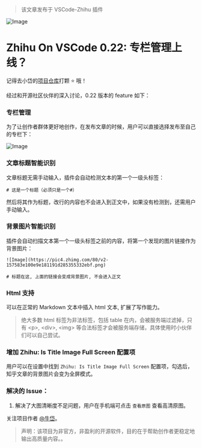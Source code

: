 >该文章发布于 VSCode-Zhihu 插件

![Image](https://pic4.zhimg.com/80/v2-4eca8edd31d2a69265d170ebdbb24db7.png)

# Zhihu On VSCode 0.22: 专栏管理上线？

记得去小岱的[项目仓库](https://github.com/niudai/VSCode-Zhihu)打颗 ⭐ 哦！

经过和开源社区伙伴的深入讨论，0.22 版本的 feature 如下：

### 专栏管理

为了让创作者群体更好地创作，在发布文章的时候，用户可以直接选择发布至自己的专栏下：

![Image](https://pic4.zhimg.com/80/v2-b2255b3ee32d23cedc37f0a8295fa1ff.png)


### 文章标题智能识别

文章标题无需手动输入，插件会自动检测文本的第一个一级头标签：

```
# 这是一个标题（必须只是一个#）
```

然后将其作为标题，改行的内容也不会进入到正文中，如果没有检测到，还需用户手动输入。

### 背景图片智能识别

插件会自动扫描文本第一个一级头标签之前的内容，将第一个发现的图片链接作为背景图片：

```
![Image](https://pic4.zhimg.com/80/v2-157583e100e9e181191d285355332ebf.png)

# 标题在这, 上面的链接会变成背景图片, 不会进入正文
```

### Html 支持

可以在正常的 Markdown 文本中插入 html 文本, 扩展了写作能力。

>绝大多数 html 标签为非法标签，包括 table 在内，会被服务端过滤掉，只有 \<p\>, \<div>, \<img> 等合法标签才会被服务端存储，具体使用时小伙伴们可以自己尝试。

### 增加 Zhihu: Is Title Image Full Screen 配置项

用户可以在设置中找到 `Zhihu: Is Title Image Full Screen` 配置项，勾选后，知乎文章的背景图片会变为全屏模式。

### 解决的 Issue：

1. 解决了大图清晰度不足问题，用户在手机端可点击 `查看原图` 查看高清原图。

关注项目作者 [@牛岱](https://zhuanlan.zhihu.com/p/107839880)。

> 声明：该项目为非官方，非盈利的开源软件，目的在于帮助创作者更稳定地输出高质量内容。。


